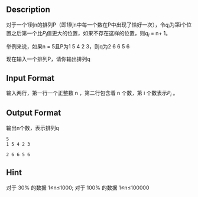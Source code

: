 ## Description

对于一个1到n的排列P（即1到n中每一个数在P中出现了恰好一次），令$q_i$为第i个位置之后第一个比$P_i$值更大的位置，如果不存在这样的位置，则$q_i$ = n+ 1。

举例来说，如果n = 5且P为1 5 4 2 3，则q为2 6 6 5 6

现在输入一个排列P，请你输出排列q

## Input Format

输入两行，第一行一个正整数 n ，第二行包含着 n 个数，第 i 个数表示
​$P_i$
  。

## Output Format

<p>输出n个数，表示排列q</p>

```input1
5
1 5 4 2 3
```
```output1
2 6 6 5 6
```
## Hint

对于 30% 的数据 1≤n≤1000;
对于 100% 的数据 1≤n≤100000
